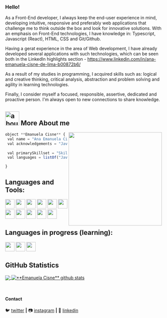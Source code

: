 ### Hello!

As a Front-End developer, I always keep the end-user experience in mind, developing intuitive, responsive and preferably web applications that challenge me to think outside the box and look for innovative solutions. With an emphasis on Front-End technologies, I have knowledge in: Typescript, Javascript (React), HTML, CSS and Git/Github.

Having a gerat experience in the area of ​​Web development, I have already developed several applications with such technologies, which can be seen both in the LinkedIn highlights section - https://www.linkedin.com/in/ana-emanuela-cisne-de-lima-b00872b6/

As a result of my studies in programming, I acquired skills such as: logical and creative thinking, critical analysis, abstraction and problem solving and agility in learning technologies.

Finally, I consider myself a focused, responsible, assertive, dedicated and proactive person. I'm always open to new connections to share knowledge.


## <img width="45" alt="about" src="https://raw.github.com/elizarov/elizarov/master/about.png"> More About me

<img align="right" width="300" src="https://i2.wp.com/allhtaccess.info/wp-content/uploads/2018/03/programming.gif?fit=1281%2C716&ssl=1" />

```JavaScript
object **Emanuela Cisne** {
 val name = "Ana Emanuela Cisne de Lima"
 val acknowledgements = "JavaScript, HTML, CSS, GitHub, React, Typescript"
 
 val primarySkillset = "Skills"
 val languages = listOf("JavaScript", "HTML", "CSS", "GitHub") 

}
```

## **Languages and Tools:**  

<code><img height="30" src="https://img.shields.io/badge/JavaScript-323330?style=for-the-badge&logo=javascript&logoColor=F7DF1E"></code>
<code><img height="30" src="https://img.shields.io/badge/GitHub-100000?style=for-the-badge&logo=github&logoColor=white"></code>
<code><img height="30" src="https://img.shields.io/badge/GIT-E44C30?style=for-the-badge&logo=git&logoColor=white"></code>
<code><img height="30" src="https://img.shields.io/badge/HTML5-E34F26?style=for-the-badge&logo=html5&logoColor=white"></code>
<code><img height="30" src="https://img.shields.io/badge/CSS3-1572B6?style=for-the-badge&logo=css3&logoColor=white"></code>
<code><img height="30" src="https://img.shields.io/badge/Markdown-000000?style=for-the-badge&logo=markdown&logoColor=white"></code>
<code><img height="30" src="https://img.shields.io/badge/VSCode-0078D4?style=for-the-badge&logo=visual%20studio%20code&logoColor=white"></code>
<code><img height="30" src="https://img.shields.io/badge/mac%20os-000000?style=for-the-badge&logo=apple&logoColor=white"></code>
<code><img height="30" src="https://img.shields.io/badge/React-20232A?style=for-the-badge&logo=react&logoColor=61DAFB"></code>
<code><img height="30" src="https://img.shields.io/badge/TypeScript-007ACC?style=for-the-badge&logo=typescript&logoColor=white"></code>
<code><img height="30" src="https://img.shields.io/badge/Vite-B73BFE?style=for-the-badge&logo=vite&logoColor=FFD62E"></code>

## **Languages in progress (learning):**  

<code><img height="30" src="https://img.shields.io/badge/Blockchain.com-121D33?logo=blockchaindotcom&logoColor=fff&style=for-the-badge"></code>
<code><img height="30" src="https://img.shields.io/badge/OpenZeppelin-4E5EE4?logo=OpenZeppelin&logoColor=fff&style=for-the-badge"></code>
<code><img height="30" src="https://img.shields.io/badge/Ethereum-3C3C3D?style=for-the-badge&logo=Ethereum&logoColor=white"></code>


## **GitHub Statistics**

<a href="https://github.com/MANUCISNE">
  <img align="center" src="https://github-readme-stats.vercel.app/api/top-langs/?username=MANUCISNE&theme=dracula&hide_langs_below=1" />
</a>

<a href="https://github.com/MANUCISNE">
 <img align="center" src="https://github-readme-stats.vercel.app/api?username=MANUCISNE&show_icons=true&theme=dracula&line_height=27" alt="**Emanuela Cisne** github stats"/>
</a>

[twitter]: https://twitter.com/CisneEmanuela
[instagram]: https://www.instagram.com/emanuelacisne/
[linkedin]: https://www.linkedin.com/in/ana-emanuela-cisne-de-lima-b00872b6/?locale=en_US
<br>

#### Contact

🐦 [twitter][twitter] **|** 
📷 [instagram][instagram] **|** 
👔 [linkedin][linkedin]
